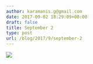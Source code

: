 ```yaml
---
author: karamanis.g@gmail.com
date: 2017-09-02 18:29:09+00:00
draft: false
title: September 2
type: post
url: /blog/2017/9/september-2
---
```




  
   ![](/images/2017-09-02-20179september-2/IMG_2206.jpg)

  


